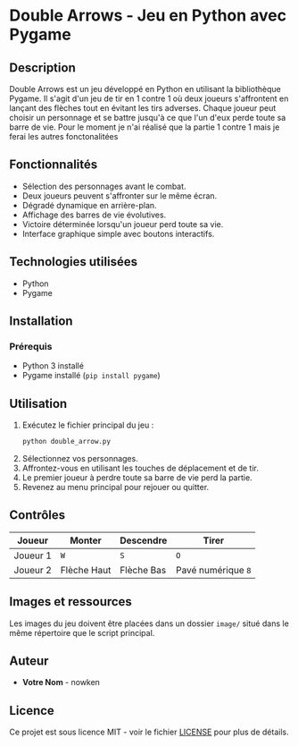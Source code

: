 # Double Arrows - Jeu en Python avec Pygame

## Description
Double Arrows est un jeu développé en Python en utilisant la bibliothèque Pygame. Il s'agit d'un jeu de tir en 1 contre 1 où deux joueurs s'affrontent en lançant des flèches tout en évitant les tirs adverses. Chaque joueur peut choisir un personnage et se battre jusqu'à ce que l'un d'eux perde toute sa barre de vie. Pour le moment je n'ai réalisé que la partie 1 contre 1 mais je ferai les autres fonctonalitées

## Fonctionnalités
- Sélection des personnages avant le combat.
- Deux joueurs peuvent s'affronter sur le même écran.
- Dégradé dynamique en arrière-plan.
- Affichage des barres de vie évolutives.
- Victoire déterminée lorsqu'un joueur perd toute sa vie.
- Interface graphique simple avec boutons interactifs.

## Technologies utilisées
- Python
- Pygame

## Installation
### Prérequis
- Python 3 installé
- Pygame installé (`pip install pygame`)

## Utilisation
1. Exécutez le fichier principal du jeu :
   ```sh
   python double_arrow.py
   ```
2. Sélectionnez vos personnages.
3. Affrontez-vous en utilisant les touches de déplacement et de tir.
4. Le premier joueur à perdre toute sa barre de vie perd la partie.
5. Revenez au menu principal pour rejouer ou quitter.

## Contrôles
| Joueur | Monter | Descendre | Tirer |
|--------|--------|----------|-------|
| Joueur 1 | `W` | `S` | `O` |
| Joueur 2 | Flèche Haut | Flèche Bas | Pavé numérique `8` |

## Images et ressources
Les images du jeu doivent être placées dans un dossier `image/` situé dans le même répertoire que le script principal.


## Auteur
- **Votre Nom** - nowken

## Licence
Ce projet est sous licence MIT - voir le fichier [LICENSE](LICENSE) pour plus de détails.

